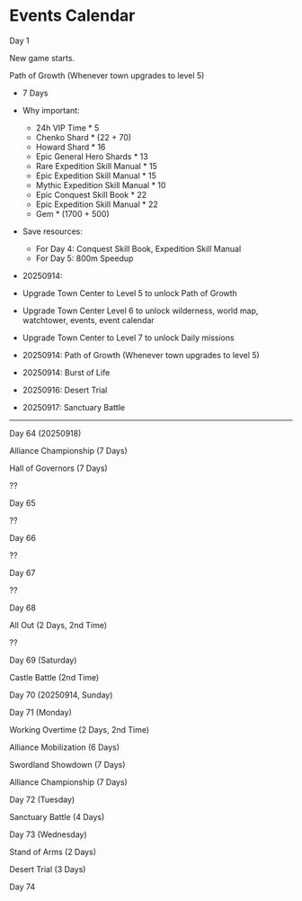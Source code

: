 # Events Calendar

Day 1

New game starts.

Path of Growth (Whenever town upgrades to level 5)

- 7 Days
- Why important:
  - 24h VIP Time * 5
  - Chenko Shard * (22 + 70)
  - Howard Shard * 16
  - Epic General Hero Shards * 13
  - Rare Expedition Skill Manual * 15
  - Epic Expedition Skill Manual * 15
  - Mythic Expedition Skill Manual * 10
  - Epic Conquest Skill Book * 22
  - Epic Expedition Skill Manual * 22
  - Gem * (1700 + 500)
- Save resources:
  - For Day 4: Conquest Skill Book, Expedition Skill Manual
  - For Day 5: 800m Speedup

- 20250914: 
- Upgrade Town Center to Level 5 to unlock Path of Growth
- Upgrade Town Center Level 6 to unlock wilderness, world map, watchtower, events, event calendar
- Upgrade Town Center to Level 7 to unlock Daily missions
- 20250914: Path of Growth (Whenever town upgrades to level 5)
- 20250914: Burst of Life
- 20250916: Desert Trial
- 20250917: Sanctuary Battle

---

Day 64 (20250918)

Alliance Championship (7 Days)

Hall of Governors (7 Days)

??

Day 65

??

Day 66

??

Day 67

??

Day 68

All Out (2 Days, 2nd Time)

??

Day 69 (Saturday)

Castle Battle (2nd Time)

Day 70 (20250914, Sunday)

Day 71 (Monday)

Working Overtime (2 Days, 2nd Time)

Alliance Mobilization (6 Days)

Swordland Showdown (7 Days)

Alliance Championship (7 Days)

Day 72 (Tuesday)

Sanctuary Battle (4 Days)

Day 73 (Wednesday)

Stand of Arms (2 Days)

Desert Trial (3 Days)

Day 74
